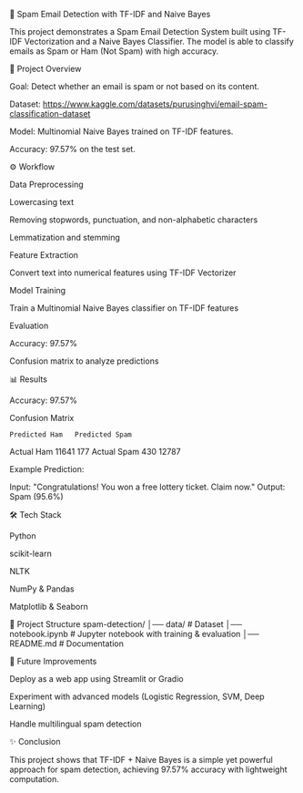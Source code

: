 📧 Spam Email Detection with TF-IDF and Naive Bayes

This project demonstrates a Spam Email Detection System built using TF-IDF Vectorization and a Naive Bayes Classifier.
The model is able to classify emails as Spam or Ham (Not Spam) with high accuracy.

🚀 Project Overview

Goal: Detect whether an email is spam or not based on its content.

Dataset: https://www.kaggle.com/datasets/purusinghvi/email-spam-classification-dataset

Model: Multinomial Naive Bayes trained on TF-IDF features.

Accuracy: 97.57% on the test set.

⚙️ Workflow

Data Preprocessing

Lowercasing text

Removing stopwords, punctuation, and non-alphabetic characters

Lemmatization and stemming

Feature Extraction

Convert text into numerical features using TF-IDF Vectorizer

Model Training

Train a Multinomial Naive Bayes classifier on TF-IDF features

Evaluation

Accuracy: 97.57%

Confusion matrix to analyze predictions

📊 Results

Accuracy: 97.57%

Confusion Matrix

	Predicted Ham	Predicted Spam
Actual Ham	11641	177
Actual Spam	430	  12787

Example Prediction:

Input: "Congratulations! You won a free lottery ticket. Claim now."
Output: Spam (95.6%)

🛠️ Tech Stack

Python

scikit-learn

NLTK

NumPy & Pandas

Matplotlib & Seaborn

📂 Project Structure
spam-detection/
│── data/               # Dataset
│── notebook.ipynb      # Jupyter notebook with training & evaluation
│── README.md           # Documentation

🔮 Future Improvements

Deploy as a web app using Streamlit or Gradio

Experiment with advanced models (Logistic Regression, SVM, Deep Learning)

Handle multilingual spam detection

✨ Conclusion

This project shows that TF-IDF + Naive Bayes is a simple yet powerful approach for spam detection, achieving 97.57% accuracy with lightweight computation.
